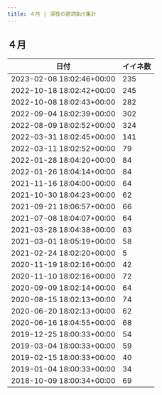 ```yaml
---
title: ４月 | 深夜の歌詞Bot集計
---
```

## ４月

|日付|イイネ数|
|-|-|
|2023-02-08 18:02:46+00:00|235|
|2022-10-18 18:02:42+00:00|245|
|2022-10-08 18:02:43+00:00|282|
|2022-09-04 18:02:39+00:00|302|
|2022-08-09 18:02:52+00:00|324|
|2022-03-31 18:02:45+00:00|141|
|2022-03-11 18:02:52+00:00|79|
|2022-01-28 18:04:20+00:00|84|
|2022-01-26 18:04:14+00:00|84|
|2021-11-16 18:04:00+00:00|64|
|2021-10-30 18:04:23+00:00|62|
|2021-09-21 18:06:57+00:00|66|
|2021-07-08 18:04:07+00:00|64|
|2021-03-28 18:04:38+00:00|63|
|2021-03-01 18:05:19+00:00|58|
|2021-02-24 18:02:20+00:00|5|
|2020-11-19 18:02:16+00:00|42|
|2020-11-10 18:02:16+00:00|72|
|2020-09-09 18:02:14+00:00|64|
|2020-08-15 18:02:13+00:00|74|
|2020-06-20 18:02:13+00:00|62|
|2020-06-16 18:04:55+00:00|68|
|2019-12-25 18:00:33+00:00|54|
|2019-03-04 18:00:33+00:00|59|
|2019-02-15 18:00:33+00:00|40|
|2019-01-04 18:00:33+00:00|34|
|2018-10-09 18:00:34+00:00|69|
